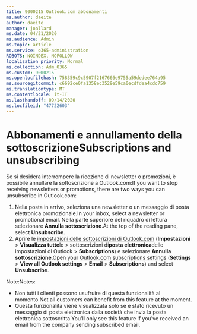 ```yaml
---
title: 9000215 Outlook.com abbonamenti
ms.author: daeite
author: daeite
manager: joallard
ms.date: 04/21/2020
ms.audience: Admin
ms.topic: article
ms.service: o365-administration
ROBOTS: NOINDEX, NOFOLLOW
localization_priority: Normal
ms.collection: Adm_O365
ms.custom: 9000215
ms.openlocfilehash: 758359c9c5907f2167666e9755a59dedee764a95
ms.sourcegitcommit: c6692ce0fa1358ec3529e59ca0ecdfdea4cdc759
ms.translationtype: MT
ms.contentlocale: it-IT
ms.lasthandoff: 09/14/2020
ms.locfileid: "47722603"
---
```

# <a name="subscriptions-and-unsubscribing"></a><span data-ttu-id="ed373-102">Abbonamenti e annullamento della sottoscrizione</span><span class="sxs-lookup"><span data-stu-id="ed373-102">Subscriptions and unsubscribing</span></span>

<span data-ttu-id="ed373-103">Se si desidera interrompere la ricezione di newsletter o promozioni, è possibile annullare la sottoscrizione a Outlook.com:</span><span class="sxs-lookup"><span data-stu-id="ed373-103">If you want to stop receiving newsletters or promotions, there are two ways you can unsubscribe in Outlook.com:</span></span>

1. <span data-ttu-id="ed373-104">Nella posta in arrivo, seleziona una newsletter o un messaggio di posta elettronica promozionale.</span><span class="sxs-lookup"><span data-stu-id="ed373-104">In your inbox, select a newsletter or promotional email.</span></span> <span data-ttu-id="ed373-105">Nella parte superiore del riquadro di lettura selezionare **Annulla sottoscrizione**.</span><span class="sxs-lookup"><span data-stu-id="ed373-105">At the top of the reading pane, select **Unsubscribe**.</span></span>
2. <span data-ttu-id="ed373-106">Aprire le [impostazioni delle sottoscrizioni di Outlook.com](https://outlook.live.com/mail/options/mail/brandsSubscriptions) (**Impostazioni**  >  **Visualizza tutte**le  >  sottoscrizioni di**posta elettronica**delle impostazioni di Outlook  >  **Subscriptions**) e selezionare **Annulla sottoscrizione**.</span><span class="sxs-lookup"><span data-stu-id="ed373-106">Open your [Outlook.com subscriptions settings](https://outlook.live.com/mail/options/mail/brandsSubscriptions) (**Settings** > **View all Outlook settings** > **Email** > **Subscriptions**) and select **Unsubscribe**.</span></span>

<span data-ttu-id="ed373-107">Note:</span><span class="sxs-lookup"><span data-stu-id="ed373-107">Notes:</span></span>

- <span data-ttu-id="ed373-108">Non tutti i clienti possono usufruire di questa funzionalità al momento.</span><span class="sxs-lookup"><span data-stu-id="ed373-108">Not all customers can benefit from this feature at the moment.</span></span>
- <span data-ttu-id="ed373-109">Questa funzionalità viene visualizzata solo se è stato ricevuto un messaggio di posta elettronica dalla società che invia la posta elettronica sottoscritta.</span><span class="sxs-lookup"><span data-stu-id="ed373-109">You'll only see this feature if you've received an email from the company sending subscribed email.</span></span>
